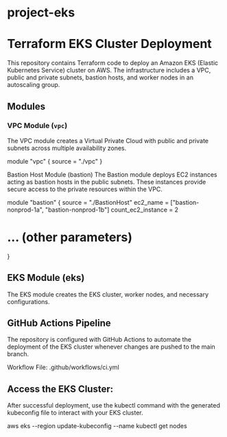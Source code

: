 # project-eks


# Terraform EKS Cluster Deployment

This repository contains Terraform code to deploy an Amazon EKS (Elastic Kubernetes Service) cluster on AWS. The infrastructure includes a VPC, public and private subnets, bastion hosts, and worker nodes in an autoscaling group.

## Modules

### VPC Module (`vpc`)

The VPC module creates a Virtual Private Cloud with public and private subnets across multiple availability zones.

module "vpc" {
  source = "./vpc"
}

Bastion Host Module (bastion)
The Bastion module deploys EC2 instances acting as bastion hosts in the public subnets. These instances provide secure access to the private resources within the VPC.

module "bastion" {
  source              = "./BastionHost"
  ec2_name            = ["bastion-nonprod-1a", "bastion-nonprod-1b"]
  count_ec2_instance  = 2
  # ... (other parameters)
}
## EKS Module (eks)
The EKS module creates the EKS cluster, worker nodes, and necessary configurations.

## GitHub Actions Pipeline
The repository is configured with GitHub Actions to automate the deployment of the EKS cluster whenever changes are pushed to the main branch.

Workflow File: .github/workflows/ci.yml

## Access the EKS Cluster:

After successful deployment, use the kubectl command with the generated kubeconfig file to interact with your EKS cluster.

aws eks --region <region> update-kubeconfig --name <cluster-name>
kubectl get nodes
